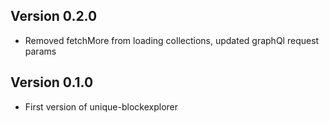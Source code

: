 ## Version 0.2.0

- Removed fetchMore from loading collections, updated graphQl request params

## Version 0.1.0

- First version of unique-blockexplorer